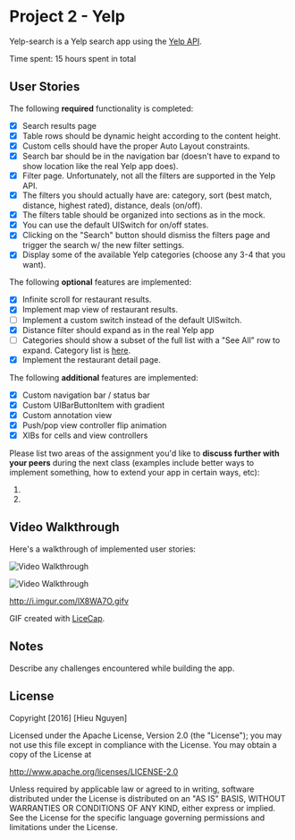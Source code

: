 # Project 2 - Yelp

Yelp-search is a Yelp search app using the [Yelp API](http://www.yelp.com/developers/documentation/v2/search_api).

Time spent: 15 hours spent in total

## User Stories

The following **required** functionality is completed:

- [X] Search results page
- [X] Table rows should be dynamic height according to the content height.
- [X] Custom cells should have the proper Auto Layout constraints.
- [X] Search bar should be in the navigation bar (doesn't have to expand to show location like the real Yelp app does).
- [X] Filter page. Unfortunately, not all the filters are supported in the Yelp API.
- [X] The filters you should actually have are: category, sort (best match, distance, highest rated), distance, deals (on/off).
- [X] The filters table should be organized into sections as in the mock.
- [X] You can use the default UISwitch for on/off states.
- [X] Clicking on the "Search" button should dismiss the filters page and trigger the search w/ the new filter settings.
- [X] Display some of the available Yelp categories (choose any 3-4 that you want).

The following **optional** features are implemented:

- [X] Infinite scroll for restaurant results.
- [X] Implement map view of restaurant results.
- [ ] Implement a custom switch instead of the default UISwitch.
- [X] Distance filter should expand as in the real Yelp app
- [ ] Categories should show a subset of the full list with a "See All" row to expand. Category list is [here](http://www.yelp.com/developers/documentation/category_list).
- [X] Implement the restaurant detail page.

The following **additional** features are implemented:

- [X] Custom navigation bar / status bar 
- [X] Custom UIBarButtonItem with gradient
- [X] Custom annotation view
- [X] Push/pop view controller flip animation
- [X] XIBs for cells and view controllers

Please list two areas of the assignment you'd like to **discuss further with your peers** during the next class (examples include better ways to implement something, how to extend your app in certain ways, etc):

1.
2.

## Video Walkthrough

Here's a walkthrough of implemented user stories:

![Video Walkthrough](yelp2.gif)

![Video Walkthrough](yelp.gif)

http://i.imgur.com/lX8WA7O.gifv

GIF created with [LiceCap](http://www.cockos.com/licecap/).

## Notes

Describe any challenges encountered while building the app.

## License

Copyright [2016] [Hieu Nguyen]

Licensed under the Apache License, Version 2.0 (the "License");
you may not use this file except in compliance with the License.
You may obtain a copy of the License at

http://www.apache.org/licenses/LICENSE-2.0

Unless required by applicable law or agreed to in writing, software
distributed under the License is distributed on an "AS IS" BASIS,
WITHOUT WARRANTIES OR CONDITIONS OF ANY KIND, either express or implied.
See the License for the specific language governing permissions and
limitations under the License.